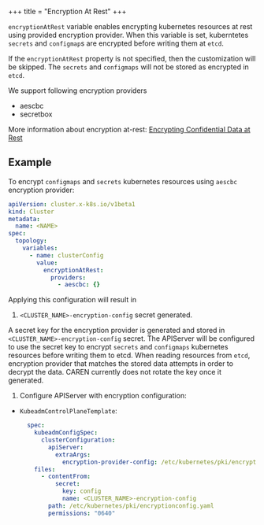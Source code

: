 +++
title = "Encryption At Rest"
+++

`encryptionAtRest` variable enables encrypting kubernetes resources at rest using provided encryption provider.
When this variable is set, kuberntetes `secrets` and `configmap`s are encrypted before writing them at `etcd`.

If the `encryptionAtRest` property is not specified, then
the customization will be skipped. The `secrets` and `configmaps` will not be stored as encrypted in `etcd`.

We support following encryption providers

- aescbc
- secretbox

More information about encryption at-rest: [Encrypting Confidential Data at Rest
](https://kubernetes.io/docs/tasks/administer-cluster/encrypt-data/)

## Example

To encrypt `configmaps` and `secrets` kubernetes resources using `aescbc` encryption provider:

```yaml
apiVersion: cluster.x-k8s.io/v1beta1
kind: Cluster
metadata:
  name: <NAME>
spec:
  topology:
    variables:
      - name: clusterConfig
        value:
          encryptionAtRest:
            providers:
              - aescbc: {}
```

Applying this configuration will result in

1. `<CLUSTER_NAME>-encryption-config` secret generated.

  A secret key for the encryption provider is generated and stored in `<CLUSTER_NAME>-encryption-config` secret.
  The APIServer will be configured to use the secret key to encrypt `secrets` and
   `configmaps` kubernetes resources before writing them to etcd.
  When reading resources from `etcd`, encryption provider that matches the stored data attempts in order to decrypt the data.
  CAREN currently does not rotate the key once it generated.

1. Configure APIServer with encryption configuration:

- `KubeadmControlPlaneTemplate`:

  ```yaml
    spec:
      kubeadmConfigSpec:
        clusterConfiguration:
          apiServer:
            extraArgs:
              encryption-provider-config: /etc/kubernetes/pki/encryptionconfig.yaml
      files:
        - contentFrom:
            secret:
              key: config
              name: <CLUSTER_NAME>-encryption-config
          path: /etc/kubernetes/pki/encryptionconfig.yaml
          permissions: "0640"
  ```
